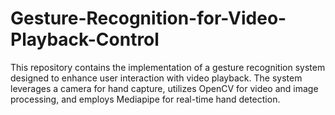 # Gesture-Recognition-for-Video-Playback-Control

This repository contains the implementation of a gesture recognition system designed to enhance user interaction with video playback. The system leverages a camera for hand capture, utilizes OpenCV for video and image processing, and employs Mediapipe for real-time hand detection.
